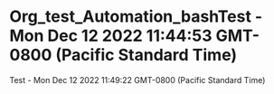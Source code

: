 # Org_test_Automation_bashTest - Mon Dec 12 2022 11:44:53 GMT-0800 (Pacific Standard Time)
Test - Mon Dec 12 2022 11:49:22 GMT-0800 (Pacific Standard Time)
